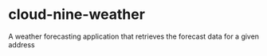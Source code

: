 # cloud-nine-weather
A weather forecasting application that retrieves the forecast data for a given address
